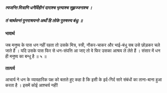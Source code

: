 ##### त्यजन्ति मित्राणि धनैर्विहीनं दाराश्च भृत्याश्च सुहृज्जनाश्च ।
##### तं चार्थवन्तं पुनराश्रयन्ते अर्थो हि लोके पुरुषस्य बंधुः ॥

#### भावार्थ

जब मनुष्य के पास धन नहीं रहता तो उसके मित्र, स्त्री, नौकर-चाकर और भाई-बंधु सब उसे छोड़कर चले जाते हैं । यदि उसके पास फिर से धन-संपत्ति आ जाए तो वे फिर उसका आश्रय ले लेते हैं । संसार में धन ही मनुष्य का बन्धु है ॥ ५ ॥

#### तात्पर्य

आचार्य ने धन के व्यावहारिक पक्ष को बताते हुए कहा है कि इसी के इर्द-गिर्द सारे संबंधों का ताना-बाना हुआ करता है । इसमें कोई आश्चर्य नहीं!